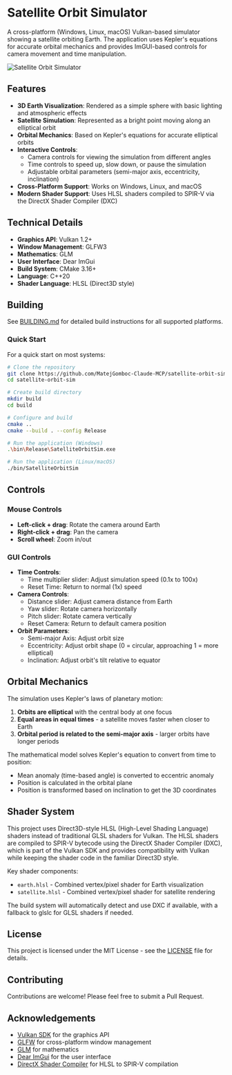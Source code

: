 # Satellite Orbit Simulator

A cross-platform (Windows, Linux, macOS) Vulkan-based simulator showing a satellite orbiting Earth. The application uses Kepler's equations for accurate orbital mechanics and provides ImGUI-based controls for camera movement and time manipulation.

![Satellite Orbit Simulator](https://raw.githubusercontent.com/MatejGomboc-Claude-MCP/satellite-orbit-sim/main/docs/screenshot.png)

## Features

- **3D Earth Visualization**: Rendered as a simple sphere with basic lighting and atmospheric effects
- **Satellite Simulation**: Represented as a bright point moving along an elliptical orbit
- **Orbital Mechanics**: Based on Kepler's equations for accurate elliptical orbits
- **Interactive Controls**:
  - Camera controls for viewing the simulation from different angles
  - Time controls to speed up, slow down, or pause the simulation
  - Adjustable orbital parameters (semi-major axis, eccentricity, inclination)
- **Cross-Platform Support**: Works on Windows, Linux, and macOS
- **Modern Shader Support**: Uses HLSL shaders compiled to SPIR-V via the DirectX Shader Compiler (DXC)

## Technical Details

- **Graphics API**: Vulkan 1.2+
- **Window Management**: GLFW3
- **Mathematics**: GLM
- **User Interface**: Dear ImGui
- **Build System**: CMake 3.16+
- **Language**: C++20
- **Shader Language**: HLSL (Direct3D style)

## Building

See [BUILDING.md](BUILDING.md) for detailed build instructions for all supported platforms.

### Quick Start

For a quick start on most systems:

```bash
# Clone the repository
git clone https://github.com/MatejGomboc-Claude-MCP/satellite-orbit-sim.git
cd satellite-orbit-sim

# Create build directory
mkdir build
cd build

# Configure and build
cmake ..
cmake --build . --config Release

# Run the application (Windows)
.\bin\Release\SatelliteOrbitSim.exe

# Run the application (Linux/macOS)
./bin/SatelliteOrbitSim
```

## Controls

### Mouse Controls
- **Left-click + drag**: Rotate the camera around Earth
- **Right-click + drag**: Pan the camera
- **Scroll wheel**: Zoom in/out

### GUI Controls
- **Time Controls**:
  - Time multiplier slider: Adjust simulation speed (0.1x to 100x)
  - Reset Time: Return to normal (1x) speed
- **Camera Controls**:
  - Distance slider: Adjust camera distance from Earth
  - Yaw slider: Rotate camera horizontally
  - Pitch slider: Rotate camera vertically
  - Reset Camera: Return to default camera position
- **Orbit Parameters**:
  - Semi-major Axis: Adjust orbit size
  - Eccentricity: Adjust orbit shape (0 = circular, approaching 1 = more elliptical)
  - Inclination: Adjust orbit's tilt relative to equator

## Orbital Mechanics

The simulation uses Kepler's laws of planetary motion:

1. **Orbits are elliptical** with the central body at one focus
2. **Equal areas in equal times** - a satellite moves faster when closer to Earth
3. **Orbital period is related to the semi-major axis** - larger orbits have longer periods

The mathematical model solves Kepler's equation to convert from time to position:
- Mean anomaly (time-based angle) is converted to eccentric anomaly
- Position is calculated in the orbital plane
- Position is transformed based on inclination to get the 3D coordinates

## Shader System

This project uses Direct3D-style HLSL (High-Level Shading Language) shaders instead of traditional GLSL shaders for Vulkan. The HLSL shaders are compiled to SPIR-V bytecode using the DirectX Shader Compiler (DXC), which is part of the Vulkan SDK and provides compatibility with Vulkan while keeping the shader code in the familiar Direct3D style.

Key shader components:
- `earth.hlsl` - Combined vertex/pixel shader for Earth visualization
- `satellite.hlsl` - Combined vertex/pixel shader for satellite rendering

The build system will automatically detect and use DXC if available, with a fallback to glslc for GLSL shaders if needed.

## License

This project is licensed under the MIT License - see the [LICENSE](LICENSE) file for details.

## Contributing

Contributions are welcome! Please feel free to submit a Pull Request.

## Acknowledgements

- [Vulkan SDK](https://vulkan.lunarg.com/) for the graphics API
- [GLFW](https://www.glfw.org/) for cross-platform window management
- [GLM](https://github.com/g-truc/glm) for mathematics
- [Dear ImGui](https://github.com/ocornut/imgui) for the user interface
- [DirectX Shader Compiler](https://github.com/microsoft/DirectXShaderCompiler) for HLSL to SPIR-V compilation

